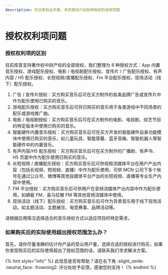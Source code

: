 ```yaml
---
description: 欢迎来到此页面，本页面将介绍各种授权的适用范围
---
```


# 授权权利项问题

### 授权权利项的区别

目前库音支持著作权中财产权的全部授权，我们整理为 8 种授权方式：App 内置音乐授权、游戏配乐授权、电影 / 电视剧配乐授权、宣传片 / 广告配乐授权、有声内容 / H5 配乐授权、长短视频/直播配乐授权、Fm 平台配乐授权、现场活动（线下）配乐授权。

1. 广告 / 宣传片授权：买方购买音乐后可在买方制作的各类品牌广告或宣传片中作为配乐使用已购买的音乐。
2. 游戏配乐授权：买方购买音乐后可将已购买的音乐用于各类游戏中不同场景的配乐或游戏推广曲。
3. 电影 / 电视剧授权：买方购买音乐后可在买方制作的电影、电视剧、综艺节目的特定版本中使用已购买的音乐。
4. 智能硬件内置音乐授权：买方购买音乐后可在买方开发的智能硬件自身功能模块中使用已购买的音乐，如儿童玩具、智能穿戴、蓝牙音箱、智能机器人等智能硬件中的内置音乐。
5. 有声内容/H5 配乐授权：买方购买音乐后可在买方制作的广播剧、有声书、H5 页面中作为配乐使用已购买的音乐。
6. 长短视频 / 直播配乐授权：买方购买音乐后可供视频流媒体平台在用户产出内容（包括长视频、短视频、直播）中作为配乐使用，可供 MCN 公司下多个账号在通过公众号、微博等其他自媒体平台产出的长短视频、直播等专业生产内容中使用。
7. FM 平台授权：买方购买音乐后可供用户在音频流媒体产出内容中作为配乐使用，如蜻蜓 FM、喜马拉雅 FM 等其他音频流媒体中使用。
8. 现场活动（线下）配乐授权：买方购买音乐后可作为背景音乐用于线下现场活动，如主题活动、主题展览、电竞赛事、品牌活动等。

请根据应用情况选择适合的音乐授权方式以适应项目的特定需求。

### 如果购买后的实际使用超出授权范围怎么办？

首先，请你尽量准确的估计你产品的受众用户量，选择合适的授权进行购买。如果你发现购买后的实际使用超出了授权范围的话，请联系我们寻求解决方案。



{% hint style="info" %}
此信息是否有帮助？请在右下角 :slight\_smile: :neutral\_face: :frowning2: 评分处给予反馈。感谢您的支持！
{% endhint %}

